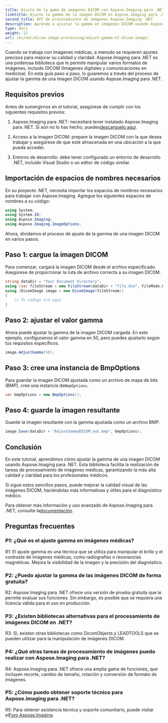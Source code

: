 ```yaml
---
title: Ajuste de la gama de imágenes DICOM con Aspose.Imaging para .NET
linktitle: Ajuste la gamma de la imagen DICOM en Aspose.Imaging para .NET
second_title: API de procesamiento de imágenes Aspose.Imaging .NET
description: Aprenda a ajustar la gamma en imágenes DICOM usando Aspose.Imaging para .NET. Mejore la calidad de la imagen médica con pasos simples.
type: docs
weight: 12
url: /es/net/dicom-image-processing/adjust-gamma-of-dicom-image/
---
```

Cuando se trabaja con imágenes médicas, a menudo se requieren ajustes precisos para mejorar su calidad y claridad. Aspose.Imaging para .NET es una poderosa biblioteca que le permite manipular varios formatos de imágenes, incluido DICOM (Imágenes digitales y comunicaciones en medicina). En esta guía paso a paso, lo guiaremos a través del proceso de ajustar la gamma de una imagen DICOM usando Aspose.Imaging para .NET.

## Requisitos previos

Antes de sumergirnos en el tutorial, asegúrese de cumplir con los siguientes requisitos previos:

1.  Aspose.Imaging para .NET: necesitará tener instalado Aspose.Imaging para .NET. Si aún no lo has hecho, puedes[descarguelo aqui](https://releases.aspose.com/imaging/net/).

2. Acceso a la imagen DICOM: prepare la imagen DICOM con la que desea trabajar y asegúrese de que esté almacenada en una ubicación a la que pueda acceder.

3. Entorno de desarrollo: debe tener configurado un entorno de desarrollo .NET, incluido Visual Studio o un editor de código similar.

## Importación de espacios de nombres necesarios

En su proyecto .NET, necesita importar los espacios de nombres necesarios para trabajar con Aspose.Imaging. Agregue los siguientes espacios de nombres a su código:

```csharp
using System;
using System.IO;
using Aspose.Imaging;
using Aspose.Imaging.ImageOptions;
```

Ahora, dividamos el proceso de ajuste de la gamma de una imagen DICOM en varios pasos.

## Paso 1: cargue la imagen DICOM

Para comenzar, cargará la imagen DICOM desde el archivo especificado. Asegúrese de proporcionar la ruta de archivo correcta a su imagen DICOM.

```csharp
string dataDir = "Your Document Directory";
using (var fileStream = new FileStream(dataDir + "file.dcm", FileMode.Open, FileAccess.Read))
using (DicomImage image = new DicomImage(fileStream))
{
    // Tu código irá aquí
}
```

## Paso 2: ajustar el valor gamma

Ahora puede ajustar la gamma de la imagen DICOM cargada. En este ejemplo, configuramos el valor gamma en 50, pero puedes ajustarlo según tus requisitos específicos.

```csharp
image.AdjustGamma(50);
```

## Paso 3: cree una instancia de BmpOptions

 Para guardar la imagen DICOM ajustada como un archivo de mapa de bits (BMP), cree una instancia de`BmpOptions`.

```csharp
var bmpOptions = new BmpOptions();
```

## Paso 4: guarde la imagen resultante

Guarde la imagen resultante con la gamma ajustada como un archivo BMP.

```csharp
image.Save(dataDir + "AdjustGammaDICOM_out.bmp", bmpOptions);
```

## Conclusión

En este tutorial, aprendimos cómo ajustar la gamma de una imagen DICOM usando Aspose.Imaging para .NET. Esta biblioteca facilita la realización de tareas de procesamiento de imágenes médicas, garantizando la más alta calidad y claridad para los profesionales médicos.

Si sigue estos sencillos pasos, puede mejorar la calidad visual de las imágenes DICOM, haciéndolas más informativas y útiles para el diagnóstico médico.

 Para obtener más información y uso avanzado de Aspose.Imaging para .NET, consulte la[documentación](https://reference.aspose.com/imaging/net/).

## Preguntas frecuentes

### P1: ¿Qué es el ajuste gamma en imágenes médicas?

R1: El ajuste gamma es una técnica que se utiliza para manipular el brillo y el contraste de imágenes médicas, como radiografías o resonancias magnéticas. Mejora la visibilidad de la imagen y la precisión del diagnóstico.

### P2: ¿Puedo ajustar la gamma de las imágenes DICOM de forma gratuita?

R2: Aspose.Imaging para .NET ofrece una versión de prueba gratuita que le permite evaluar sus funciones. Sin embargo, es posible que se requiera una licencia válida para el uso en producción.

### P3: ¿Existen bibliotecas alternativas para el procesamiento de imágenes DICOM en .NET?

R3: Sí, existen otras bibliotecas como DicomObjects y LEADTOOLS que se pueden utilizar para la manipulación de imágenes DICOM.

### P4: ¿Qué otras tareas de procesamiento de imágenes puedo realizar con Aspose.Imaging para .NET?

R4: Aspose.Imaging para .NET ofrece una amplia gama de funciones, que incluyen recorte, cambio de tamaño, rotación y conversión de formato de imágenes.

### P5: ¿Cómo puedo obtener soporte técnico para Aspose.Imaging para .NET?

 R5: Para obtener asistencia técnica y soporte comunitario, puede visitar el[Foro Aspose.Imaging](https://forum.aspose.com/).